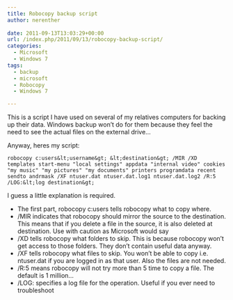 ```yaml
---
title: Robocopy backup script
author: nerenther
 
date: 2011-09-13T13:03:29+00:00
url: /index.php/2011/09/13/robocopy-backup-script/
categories:
  - Microsoft
  - Windows 7
tags:
  - backup
  - microsoft
  - Robocopy
  - Windows 7

---
```

This is a script I have used on several of my relatives computers for backing up their data. Windows backup won&#8217;t do for them because they feel the need to see the actual files on the external drive&#8230;

Anyway, heres my script:

 ```
 robocopy c:users&lt;username&gt; &lt;destination&gt; /MIR /XD templates start-menu "local settings" appdata "internal video" cookies "my music" "my pictures" "my documents" printers programdata recent sendto andrmask /XF ntuser.dat ntuser.dat.log1 ntuser.dat.log2 /R:5 /LOG:&lt;log destination&gt; 
 ```

I guess a little explanation is required.

  * The first part, robocopy c:users<username> <destination> tells robocopy what to copy where.
  * /MIR indicates that robocopy should mirror the source to the destination. This means that if you delete a file in the source, it is also deleted at destination. Use with caution as Microsoft would say
  * /XD tells robocopy what folders to skip. This is because robocopy won&#8217;t get access to those folders. They don&#8217;t contain useful data anyway.
  * /XF tells robocopy what files to skip. You won&#8217;t be able to copy i.e. ntuser.dat if you are logged in as that user. Also the files are not needed.
  * /R:5 means robocopy will not try more than 5 time to copy a file. The default is 1 million&#8230;
  * /LOG: specifies a log file for the operation. Useful if you ever need to troubleshoot